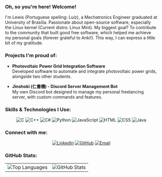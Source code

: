 ### Oh, so you're here! Welcome!

I'm Lewis (Portuguese spelling: Luiz), a Mechatronics Engineer graduated at University of Brasília. Passionate about open-source software, especially the Linux kernel (Current distro: Linux Mint). My biggest goal? To contribute to the community that built good free software, which helped me achieve my personal goals (forever grateful to Anki!). This way, I can express a little bit of my gratitude.

### Projects I'm proud of:

- **Photovoltaic Power Grid Integration Software**  
  Developed software to automate and integrate photovoltaic power grids, alongside two other students.

- **Jinshoki (仁書機) - Discord Server Management Bot**  
  My own Discord bot designed to manage my personal freelancing server, with custom commands and features.

### Skills & Technologies I Use:

<p align="center">
  <img src="https://img.shields.io/badge/-C-000000?style=for-the-badge&logo=c&logoColor=white" alt="C">
  <img src="https://img.shields.io/badge/-C%2B%2B-00599C?style=for-the-badge&logo=c%2B%2B&logoColor=white" alt="C++">
  <img src="https://img.shields.io/badge/-C%23-239120?style=for-the-badge&logo=csharp&logoColor=white" alt="C#">
  <img src="https://img.shields.io/badge/-Python-3776AB?style=for-the-badge&logo=python&logoColor=white" alt="Python">
  <img src="https://img.shields.io/badge/-JavaScript-F7DF1E?style=for-the-badge&logo=javascript&logoColor=black" alt="JavaScript">
  <img src="https://img.shields.io/badge/-HTML-E34F26?style=for-the-badge&logo=html5&logoColor=white" alt="HTML">
  <img src="https://img.shields.io/badge/-CSS-1572B6?style=for-the-badge&logo=css3&logoColor=white" alt="CSS">
  <img src="https://img.shields.io/badge/-Java-007396?style=for-the-badge&logo=java&logoColor=white" alt="Java">
</p>

### Connect with me:

<p align="center">
  <a href="https://www.linkedin.com/in/lewisfalm/"><img src="https://img.shields.io/badge/-LinkedIn-0A66C2?style=for-the-badge&logo=linkedin&logoColor=white" alt="LinkedIn"></a>
  <a href="https://github.com/jinsho"><img src="https://img.shields.io/badge/-GitHub-181717?style=for-the-badge&logo=github&logoColor=white" alt="GitHub"></a>
  <a href="mailto:lewisfalm@gmail.com"><img src="https://img.shields.io/badge/-Email-EA4335?style=for-the-badge&logo=gmail&logoColor=white" alt="Email"></a>
</p>

### GitHub Stats:

<table>
  <tr>
    <td><img src="https://github-readme-stats.vercel.app/api/top-langs/?username=jinsho&langs_count=5&theme=radical" alt="Top Languages"></td>
    <td><img src="https://github-readme-stats.vercel.app/api?username=jinsho&show_icons=true&hide_title=true&count_private=true&hide=prs&theme=radical" alt="GitHub Stats"></td>
  </tr>
</table>
